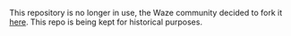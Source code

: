 This repository is no longer in use, the Waze community decided to fork it [here](https://gitlab.com/SixbucksSolutions/CommunityBot). This repo is being kept for historical purposes.
